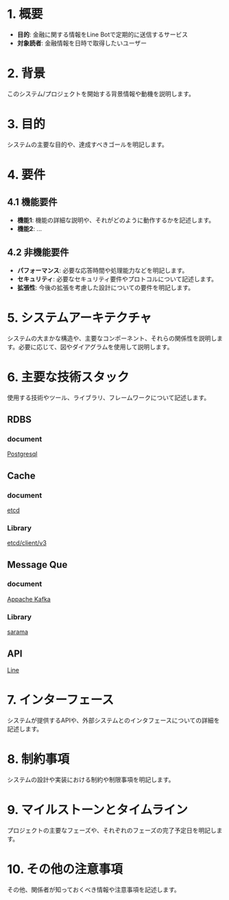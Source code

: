 # 1. 概要

- **目的**: 金融に関する情報をLine Botで定期的に送信するサービス
- **対象読者**: 金融情報を日時で取得したいユーザー

# 2. 背景

このシステム/プロジェクトを開始する背景情報や動機を説明します。

# 3. 目的

システムの主要な目的や、達成すべきゴールを明記します。

# 4. 要件

## 4.1 機能要件

- **機能1**: 機能の詳細な説明や、それがどのように動作するかを記述します。
- **機能2**: ...

## 4.2 非機能要件

- **パフォーマンス**: 必要な応答時間や処理能力などを明記します。
- **セキュリティ**: 必要なセキュリティ要件やプロトコルについて記述します。
- **拡張性**: 今後の拡張を考慮した設計についての要件を明記します。

# 5. システムアーキテクチャ

システムの大まかな構造や、主要なコンポーネント、それらの関係性を説明します。必要に応じて、図やダイアグラムを使用して説明します。

# 6. 主要な技術スタック

使用する技術やツール、ライブラリ、フレームワークについて記述します。

## RDBS

### document

[Postgresql](https://www.postgresql.org/)

## Cache

### document

[etcd](https://etcd.io/)

### Library

[etcd/client/v3](https://github.com/etcd-io/etcd/tree/main/client/v3)

## Message Que

### document

[Appache Kafka](https://kafka.apache.org/)

### Library

[sarama](https://github.com/IBM/sarama)

## API

[Line](https://developers.line.biz/ja/docs/messaging-api/building-bot/)

# 7. インターフェース


システムが提供するAPIや、外部システムとのインタフェースについての詳細を記述します。

# 8. 制約事項

システムの設計や実装における制約や制限事項を明記します。

# 9. マイルストーンとタイムライン

プロジェクトの主要なフェーズや、それぞれのフェーズの完了予定日を明記します。

# 10. その他の注意事項

その他、関係者が知っておくべき情報や注意事項を記述します。

